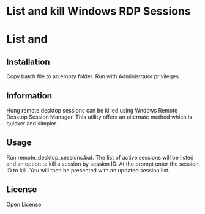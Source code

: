 # List and kill Windows RDP Sessions

# List and 

## Installation

Copy batch file to an empty folder. Run with Administrator privileges


## Information

Hung remote desktop sessions can be killed using Wndows Remote Desktop Session Manager. This utility offers an alternate method which is quicker and simpler.

## Usage

Run remote_desktop_sessions.bat. The list of active sessions will be listed and an option to kill a session by session ID.
At the prompt enter the session ID to kill. You will then be presented with an updated session list.

## License

Open License

